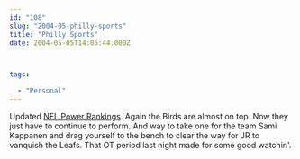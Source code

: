 ```yaml
---
id: "108"
slug: "2004-05-philly-sports"
title: "Philly Sports"
date: 2004-05-05T14:05:44.000Z



tags:

  - "Personal"
---
```

<div class="sqs-html-content">
  <p>Updated <a href="http://sports.espn.go.com/nfl/powerranking">NFL Power Rankings</a>.  Again the Birds are almost on top.  Now they just have to continue to perform.
And way to take one for the team Sami Kappanen and drag yourself to the bench to clear the way for JR to vanquish the Leafs.  That OT period last night made for some good watchin'.</p>
</div>
